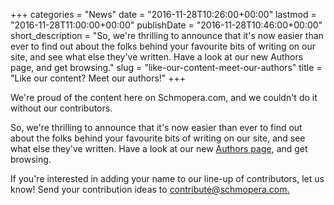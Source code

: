 +++
categories = "News"
date = "2016-11-28T10:26:00+00:00"
lastmod = "2016-11-28T11:00:00+00:00"
publishDate = "2016-11-28T10:46:00+00:00"
short_description = "So, we're thrilling to announce that it's now easier than ever to find out about the folks behind your favourite bits of writing on our site, and see what else they've written. Have a look at our new Authors page, and get browsing."
slug = "like-our-content-meet-our-authors"
title = "Like our content? Meet our authors!"
+++

We're proud of the content here on Schmopera.com, and we couldn't do it without our contributors.

So, we're thrilling to announce that it's now easier than ever to find out about the folks behind your favourite bits of writing on our site, and see what else they've written. Have a look at our new [Authors page](/authors), and get browsing.

If you're interested in adding your name to our line-up of contributors, let us know! Send your contribution ideas to [contribute@schmopera.com.](mailto:contribute@schmopera.com)
